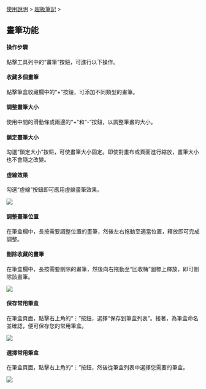 [使用說明](/dragonnest/drawnote/manual/zh) > [超級筆記](/dragonnest/drawnote/manual/zh/super_note) >

畫筆功能
---

#### 操作步驟

點擊工具列中的“畫筆”按鈕，可進行以下操作。

#### 收藏多個畫筆

點擊筆盒收藏欄中的“+”按鈕，可添加不同類型的畫筆。

#### 調整畫筆大小

使用中間的滑動條或兩邊的“+”和“-”按鈕，以調整筆畫的大小。

#### 鎖定畫筆大小

勾選“鎖定大小”按鈕，可使畫筆大小固定。即使對畫布或頁面進行縮放，畫筆大小也不會隨之改變。

#### 虛線效果

勾選“虛線”按鈕即可應用虛線畫筆效果。

![](imgs/brush_function1.png)

#### 調整畫筆位置
在筆盒欄中，長按需要調整位置的畫筆，然後左右拖動至適當位置，釋放即可完成調整。

#### 刪除收藏的畫筆

在筆盒欄中，長按需要刪除的畫筆，然後向右拖動至“回收桶”圖標上釋放，即可刪除該畫筆。

![](imgs/brush_function2.png)

#### 保存常用筆盒
在筆盒頁面，點擊右上角的“⋮”按鈕，選擇“保存到筆盒列表”。接著，為筆盒命名並確認，便可保存您的常用筆盒。

![](imgs/brush_function3.png)

#### 選擇常用筆盒
在筆盒頁面，點擊右上角的“⋮”按鈕，然後從筆盒列表中選擇您需要的筆盒。

![](imgs/brush_function4.png)